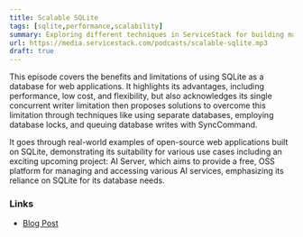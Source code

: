 ```yaml
---
title: Scalable SQLite
tags: [sqlite,performance,scalability]
summary: Exploring different techniques in ServiceStack for building maximum value, high-performance Scalable SQLite Web Apps
url: https://media.servicestack.com/podcasts/scalable-sqlite.mp3
draft: true
---
```


This episode covers the benefits and limitations of using SQLite as a database for web applications. 
It highlights its advantages, including performance, low cost, and flexibility, but also 
acknowledges its single concurrent writer limitation then proposes solutions to overcome this 
limitation through techniques like using separate databases, employing database locks, and queuing 
database writes with SyncCommand. 

It goes through real-world examples of open-source web applications built on SQLite, demonstrating 
its suitability for various use cases including an exciting upcoming project: AI Server, 
which aims to provide a free, OSS platform for managing and accessing various AI services, 
emphasizing its reliance on SQLite for its database needs.

### Links

- [Blog Post](/posts/scalable-sqlite)
